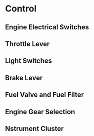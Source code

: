 # Control
## Engine Electrical Switches
## Throttle Lever
## Light Switches
## Brake Lever
## Fuel Valve and Fuel Filter
## Engine Gear Selection
## Nstrument Cluster
